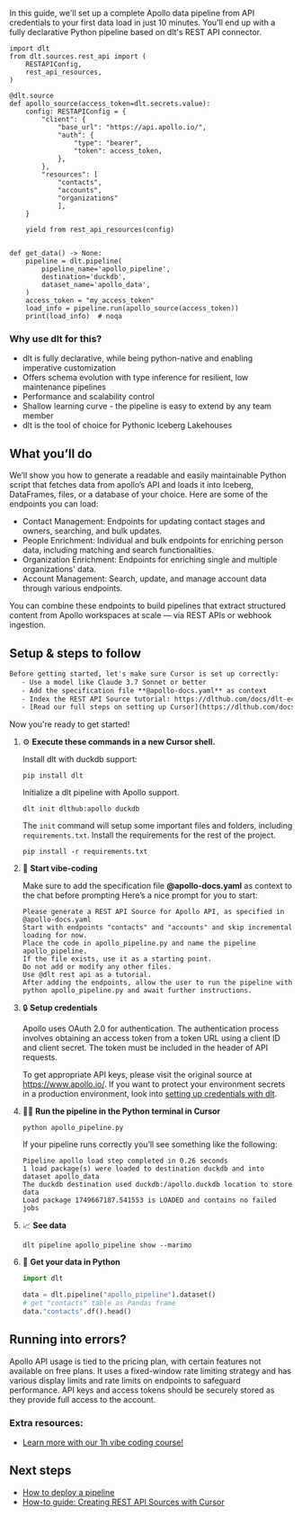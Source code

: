 In this guide, we'll set up a complete Apollo data pipeline from API credentials to your first data load in just 10 minutes. You'll end up with a fully declarative Python pipeline based on dlt's REST API connector.

```python-outcome
import dlt
from dlt.sources.rest_api import (
    RESTAPIConfig,
    rest_api_resources,
)

@dlt.source
def apollo_source(access_token=dlt.secrets.value):
    config: RESTAPIConfig = {
        "client": {
            "base_url": "https://api.apollo.io/",
            "auth": {
                "type": "bearer",
                "token": access_token,
            },
        },
        "resources": [
            "contacts",
            "accounts",
            "organizations"
            ],
    }

    yield from rest_api_resources(config)


def get_data() -> None:
    pipeline = dlt.pipeline(
        pipeline_name='apollo_pipeline',
        destination='duckdb',
        dataset_name='apollo_data', 
    )
    access_token = "my_access_token"
    load_info = pipeline.run(apollo_source(access_token))
    print(load_info)  # noqa
```

### Why use dlt for this?

- dlt is fully declarative, while being python-native and enabling imperative customization
- Offers schema evolution with type inference for resilient, low maintenance pipelines
- Performance and scalability control
- Shallow learning curve - the pipeline is easy to extend by any team member
- dlt is the tool of choice for Pythonic Iceberg Lakehouses

## What you’ll do

We’ll show you how to generate a readable and easily maintainable Python script that fetches data from apollo’s API and loads it into Iceberg, DataFrames, files, or a database of your choice. Here are some of the endpoints you can load:

- Contact Management: Endpoints for updating contact stages and owners, searching, and bulk updates. 
- People Enrichment: Individual and bulk endpoints for enriching person data, including matching and search functionalities. 
- Organization Enrichment: Endpoints for enriching single and multiple organizations' data. 
- Account Management: Search, update, and manage account data through various endpoints.

You can combine these endpoints to build pipelines that extract structured content from Apollo workspaces at scale — via REST APIs or webhook ingestion.

## Setup & steps to follow

```default
Before getting started, let's make sure Cursor is set up correctly:
   - Use a model like Claude 3.7 Sonnet or better
   - Add the specification file **@apollo-docs.yaml** as context
   - Index the REST API Source tutorial: https://dlthub.com/docs/dlt-ecosystem/verified-sources/rest_api/ and add it to context as **@dlt rest api**
   - [Read our full steps on setting up Cursor](https://dlthub.com/docs/dlt-ecosystem/llm-tooling/cursor-restapi#23-configuring-cursor-with-documentation)
```

Now you're ready to get started! 

1. ⚙️ **Execute these commands in a new Cursor shell.**
    
    Install dlt with duckdb support:
    ```shell
    pip install dlt
    ```

    Initialize a dlt pipeline with Apollo support.
    ```shell
    dlt init dlthub:apollo duckdb
    ```

    The `init` command will setup some important files and folders, including `requirements.txt`. Install the requirements for the rest of the project.
    ```shell
    pip install -r requirements.txt
    ```
    
2. 🤠 **Start vibe-coding**
    
    Make sure to add the specification file **@apollo-docs.yaml** as context to the chat before prompting
    Here’s a nice prompt for you to start: 
    
    ```prompt
    Please generate a REST API Source for Apollo API, as specified in @apollo-docs.yaml 
    Start with endpoints "contacts" and "accounts" and skip incremental loading for now. 
    Place the code in apollo_pipeline.py and name the pipeline apollo_pipeline. 
    If the file exists, use it as a starting point. 
    Do not add or modify any other files. 
    Use @dlt rest api as a tutorial. 
    After adding the endpoints, allow the user to run the pipeline with python apollo_pipeline.py and await further instructions.
    ```

    
3. 🔒 **Setup credentials** 
    
    Apollo uses OAuth 2.0 for authentication. The authentication process involves obtaining an access token from a token URL using a client ID and client secret. The token must be included in the header of API requests.
    
    To get appropriate API keys, please visit the original source at https://www.apollo.io/.
    If you want to protect your environment secrets in a production environment, look into [setting up credentials with dlt](https://dlthub.com/docs/walkthroughs/add_credentials).
    
4. 🏃‍♀️ **Run the pipeline in the Python terminal in Cursor**
    
    ```shell
    python apollo_pipeline.py
    ```
    
    If your pipeline runs correctly you’ll see something like the following:
    
    ```shell
    Pipeline apollo load step completed in 0.26 seconds
    1 load package(s) were loaded to destination duckdb and into dataset apollo_data
    The duckdb destination used duckdb:/apollo.duckdb location to store data
    Load package 1749667187.541553 is LOADED and contains no failed jobs
    ```
    
5. 📈 **See data**
    
    ```shell
    dlt pipeline apollo_pipeline show --marimo
    ```
    
6. 🐍 **Get your data in Python**
    
    ```python
    import dlt

   data = dlt.pipeline("apollo_pipeline").dataset()
   # get "contacts" table as Pandas frame
   data."contacts".df().head()
    ```

## Running into errors?

Apollo API usage is tied to the pricing plan, with certain features not available on free plans. It uses a fixed-window rate limiting strategy and has various display limits and rate limits on endpoints to safeguard performance. API keys and access tokens should be securely stored as they provide full access to the account.

### Extra resources:

- [Learn more with our 1h vibe coding course!](https://www.youtube.com/watch?v=GGid70rnJuM)

## Next steps

- [How to deploy a pipeline](https://dlthub.com/docs/walkthroughs/deploy-a-pipeline)
- [How-to guide: Creating REST API Sources with Cursor](https://dlthub.com/docs/dlt-ecosystem/llm-tooling/cursor-restapi)
